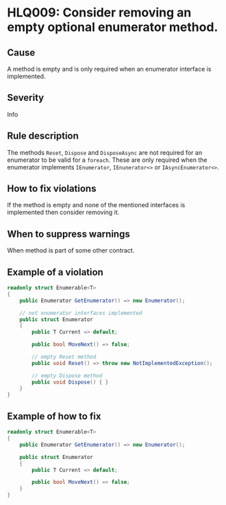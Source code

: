 ﻿# HLQ009: Consider removing an empty optional enumerator method.

## Cause

A method is empty and is only required when an enumerator interface is implemented.

## Severity

Info

## Rule description

The methods `Reset`, `Dispose` and `DisposeAsync` are not required for an enumerator to be valid for a `foreach`. These are only required when the enumerator implements `IEnumerator`, `IEnunerator<>` or `IAsyncEnumerator<>`. 

## How to fix violations

If the method is empty and none of the mentioned interfaces is implemented then consider removing it.

## When to suppress warnings

When method is part of some other contract.

## Example of a violation

```csharp
readonly struct Enumerable<T>
{
    public Enumerator GetEnumerator() => new Enumerator();

    // not enumerator interfaces implemented
    public struct Enumerator
    {
        public T Current => default;

        public bool MoveNext() => false;

        // empty Reset method
        public void Reset() => throw new NotImplementedException();

        // empty Dispose method
        public void Dispose() { }
    }
}
```

## Example of how to fix

```csharp
readonly struct Enumerable<T>
{
    public Enumerator GetEnumerator() => new Enumerator();

    public struct Enumerator
    {
        public T Current => default;

        public bool MoveNext() => false;
    }
}
```
